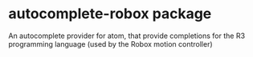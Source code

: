 # autocomplete-robox package

An autocomplete provider for atom, that provide completions for the R3 programming language (used by the Robox motion controller)
